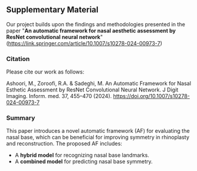 ## Supplementary Material 

Our project builds upon the findings and methodologies presented in the paper "**An automatic framework for nasal aesthetic assessment by ResNet convolutional neural network**"(https://link.springer.com/article/10.1007/s10278-024-00973-7)  

### Citation 
Please cite our work as follows:

Ashoori, M., Zoroofi, R.A. & Sadeghi, M. An Automatic Framework for Nasal Esthetic Assessment by ResNet Convolutional Neural Network. J Digit Imaging. Inform. med. 37, 455–470 (2024). https://doi.org/10.1007/s10278-024-00973-7

### Summary  
This paper introduces a novel automatic framework (AF) for evaluating the nasal base, which can be beneficial for improving symmetry in rhinoplasty and reconstruction. The proposed AF includes:  

- A **hybrid model** for recognizing nasal base landmarks.  
- A **combined model** for predicting nasal base symmetry.  
